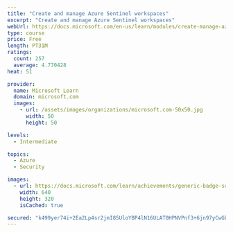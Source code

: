 ```yaml
---
title: "Create and manage Azure Sentinel workspaces"
excerpt: "Create and manage Azure Sentinel workspaces"
webUrl: https://docs.microsoft.com/en-us/learn/modules/create-manage-azure-sentinel-workspaces/
type: course
price: Free
length: PT31M
ratings:
  count: 257
  average: 4.770428
heat: 51

provider:
  name: Microsoft Learn
  domain: microsoft.com
  images:
    - url: /assets/images/organizations/microsoft.com-50x50.jpg
      width: 50
      height: 50

levels:
  - Intermediate

topics:
  - Azure
  - Security

images:
  - url: https://docs.microsoft.com/learn/achievements/generic-badge-social.png
    width: 640
    height: 320
    isCached: true

secured: "k499yer74i+2Ea2Lp4sr2jmI85UloYBP4lN16ULAT0HPNVPnf3+6jn97yCwGbRrv4MxEBruY13m/BRIlsLvdpTRTlS+EIzGNoabZLAQ4CwEPlH/GBLwxiaxUz18bpNpZlvLO/+KzeUea7WAyOhBhYZIMbTIabSOmlEbRcMqyhL0GeWxyh2cSpG/lBsNoKfv/Z+FuI+Op8GtSLQjNEADRLfVXidZSaozt5lMpz6OdC/msdrXabJflfRkrqPQWolOFJTAj49zgES/Uu3pzPqWkWndFCRncqRbG1oyn/wuEgNVDwqqvjAvPOwagCQkJPxj2tT4eOnCHU8f/IaJISDAXlodBxqJVLB4AMaeai8CrtS74sSQ70H6a1EX+XwpVcnyOa7ACB38xy3zNutBCtMaiAGfHK7VuMV5J46TSntz+Elc=;PODavwDaC5tLHSdFgIUbYg=="
---
```



